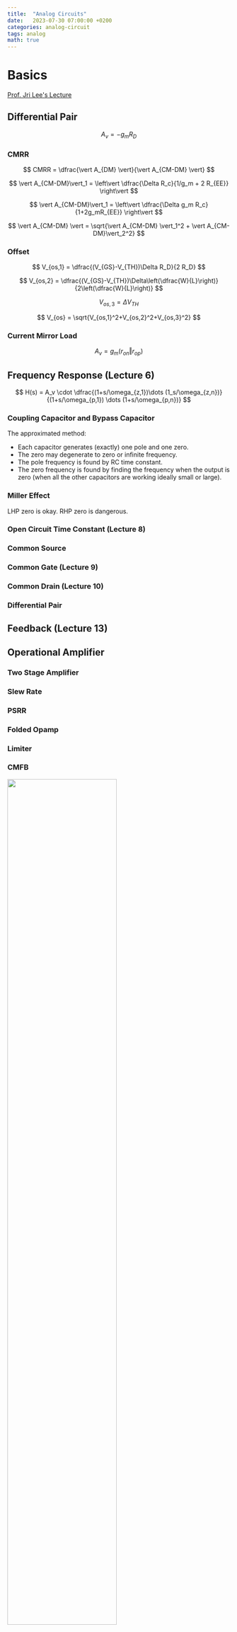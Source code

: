 ```yaml
---
title:  "Analog Circuits"
date:   2023-07-30 07:00:00 +0200
categories: analog-circuit
tags: analog
math: true
---
```


# Basics

[Prof. Jri Lee's Lecture](https://www.bilibili.com/video/BV1UV4y1k791/)

## Differential Pair

$$
A_v = - g_m R_D
$$

### CMRR

$$
CMRR = \dfrac{\vert A_{DM} \vert}{\vert A_{CM-DM} \vert}
$$

$$
\vert A_{CM-DM}\vert_1 = \left\vert \dfrac{\Delta R_c}{1/g_m + 2 R_{EE}} \right\vert
$$

$$
\vert A_{CM-DM}\vert_1 = \left\vert \dfrac{\Delta g_m R_c}{1+2g_mR_{EE}} \right\vert
$$

$$
\vert A_{CM-DM} \vert = \sqrt{\vert A_{CM-DM} \vert_1^2 + \vert A_{CM-DM}\vert_2^2}
$$

### Offset

$$
V_{os,1} = \dfrac{(V_{GS}-V_{TH})\Delta R_D}{2 R_D}
$$

$$
V_{os,2} = \dfrac{(V_{GS}-V_{TH})\Delta\left(\dfrac{W}{L}\right)}{2\left(\dfrac{W}{L}\right)}
$$

$$
V_{os,3} = \Delta V_{TH}
$$

$$
V_{os} = \sqrt{V_{os,1}^2+V_{os,2}^2+V_{os,3}^2}
$$

### Current Mirror Load

$$
A_v = g_m (r_{on}\Vert r_{op})
$$

## Frequency Response (Lecture 6)

$$
H(s) = A_v \cdot \dfrac{(1+s/\omega_{z,1})\dots (1_s/\omega_{z,n})}{(1+s/\omega_{p,1}) \dots (1+s/\omega_{p,n})}
$$

### Coupling Capacitor and Bypass Capacitor

The approximated method:

- Each capacitor generates (exactly) one pole and one zero.
- The zero may degenerate to zero or infinite frequency.
- The pole frequency is found by RC time constant.
- The zero frequency is found by finding the frequency when the output is zero (when all the other capacitors are working ideally small or large).

### Miller Effect

LHP zero is okay. RHP zero is dangerous.

### Open Circuit Time Constant (Lecture 8)

### Common Source

### Common Gate (Lecture 9)

### Common Drain (Lecture 10)

### Differential Pair

## Feedback (Lecture 13)

## Operational Amplifier

### Two Stage Amplifier

### Slew Rate

### PSRR

### Folded Opamp

### Limiter

### CMFB


<img src="/assets/img/2023-07-30-analog-circuits/screenshot_001.png" style="width:70%;height:70%;">

One of the CMFB is using triode devices.
The M7 and M8 will be in deep triode region, such that the current sources M5 and M6 are degenarated.
Assume the current sources M5 and M6 are bigger than M9 and M10, then the output common mode will be lower than nomimal output CM level.
The gate voltage of M7 and M8 will decrease, and their resistance will increase, the current of M5 and M6 will decrease.

<img src="/assets/img/2023-07-30-analog-circuits/007.png" style="width:100%;height:100%;">

Another way of CMFB is using a differential pair to generate a current.

## Digital Circuits


### SR Latch

### D-Flip Flop

### C2MOS Latch

### CML Latch


# Impedance Formula

$$
R \Vert \dfrac{1}{sC} = \dfrac{R}{1+sRC}
$$

# Impedance Transformation


## Series-to-Parallel

### Inductor

$$
Q = \dfrac{\omega L_s}{R_s}
$$

$$
R_p = R_s(1+Q^2)
$$

$$
L_p = L_s (1+\dfrac{1}{Q^2})
$$

### Capacitor

$$
Q = \dfrac{1}{\omega R_s C_s}
$$

$$
R_p = R_s(1+Q^2)
$$

$$
C_p = \dfrac{C_s}{1+\dfrac{1}{Q^2}}
$$

## Parallel-to-Series

### Inductor

$$
Q = \dfrac{R_p}{\omega L_p}
$$

$$
R_s = \dfrac{R_p}{1+Q^2}
$$

$$
L_s = \dfrac{L_p}{1+\dfrac{1}{Q^2}}
$$

### Capacitor

$$
Q = \omega R_p C_p
$$

$$
R_s = \dfrac{R_p}{1+Q^2}
$$

$$
C_s = C_p (1+\dfrac{1}{Q^2})
$$

## High-Q System

For inductor

$$
Q = \dfrac{\omega L_s}{R_s} = \dfrac{R_p}{\omega L_p}
$$

if $$Q$$ is large, $$L_s \approx L_p$$ (with error $$1 + \dfrac{1}{Q^2}$$)

$$
R_s R_p = (\omega L)^2
$$

For capacitor

$$
Q = \dfrac{1}{\omega R_s C_s} = \omega R_p C_p
$$

if $$Q$$ is large, $$C_s \approx C_p$$ (with error $$1 + \dfrac{1}{Q^2}$$)

$$
R_s R_p = \dfrac{1}{(\omega C)^2}
$$


# Oscillator

From [Prof. Jri Lee's Lectures](https://space.bilibili.com/1629031600)

## Barkhausen Criteria

When the oscillator just starts to oscillate, we can use small signal model.
If the closed-loop transfer function is

$$
H(s) = \dfrac{A(s)}{1+A(s)\beta(s)}
$$

It must be unstable at the equilibrium point, thus from the concept of gain margin

$$
\begin{align}
\angle A(j\omega_{\text{x}})\beta(j\omega_{\text{x}}) &= -180^\circ\\
\vert A(j\omega_{\text{x}})\beta(j\omega_{\text{x}}))\vert &> 1
\end{align}
$$

## Wien-Bridge Oscillator

<img src="/assets/img/2023-07-30-analog-circuits/001.png" style="width:50%;height:50%;">

we assume the input is at

<img src="/assets/img/2023-07-30-analog-circuits/002.png" style="width:50%;height:50%;">

let

$$
\begin{align}
Z_p &= \dfrac{R}{1+sRC}\\
Z_s &= R + \dfrac{1}{sC}
\end{align}
$$

the closed-loop transfer function can be calculated as

$$
H(s) = \dfrac{V_{out}(s)}{V_{in}(s)} = \dfrac{(R_1 + R_2)/R_1}{1 - \dfrac{R_2}{R_1} \dfrac{Z_p}{Z_s}}
$$

$$
\dfrac{R_2}{R_1} \dfrac{Z_p}{Z_s} = \dfrac{R_2}{R_1} \dfrac{j\omega RC}{1-\omega^2 R^2C^2 + 2j\omega RC}
$$

$$
\omega_x = \dfrac{1}{RC}
$$

$$
\dfrac{R_2}{2R_1} > 1
$$


## Colpitts Oscillator

<img src="/assets/img/2023-07-30-analog-circuits/003.png" style="width:50%;height:50%;">

<img src="/assets/img/2023-07-30-analog-circuits/006.png" style="width:70%;height:70%;">

## Self-Charged XO

[ISSCC 2012, JSSC 2016](https://ieeexplore.ieee.org/document/7370766)

- The sine wave will first be converted to square wave, with the requirement that the output will trip exactly in the middle of the input voltage swing. A self-adaptive boby-biasing technique is used.

[ISSCC 2014](https://ieeexplore.ieee.org/document/6757442)

[Electronics Letters 2016](https://ietresearch.onlinelibrary.wiley.com/doi/10.1049/el.2015.1703)

[ASSCC 2017](https://ieeexplore.ieee.org/document/8240214)

[JSSC 2019](https://ieeexplore.ieee.org/document/8816671)

[VLSI-DAT 2020](https://ieeexplore.ieee.org/document/9196439)

[JSSC 2022](https://ieeexplore.ieee.org/document/9477613)

# Flicker Noise

$$
A \cdot \dfrac{f_c}{f}
$$

$$
1.38 A \cdot \dfrac{f_c}{f_{min}} \sum_{n=0}^{N_{max}} \dfrac{10^{-n}}{1+(\dfrac{f}{10^n f_{min}})^2}
$$

# Phase Detector

## Harmonic-Rejection Mixer

[Original paper](https://ieeexplore.ieee.org/document/972151)

[A circuit for all seasons](https://ieeexplore.ieee.org/document/8536535)

A mixer can be used as a phase detector.

$$
\cos(\omega t) \cdot \cos(\omega t + \phi) = \dfrac{1}{2} \cdot \cos\left( 2\omega t + \phi\right) + \dfrac{1}{2} \cdot \cos\phi
$$

When mixing two sinosoidal signal, there is no higher harmonics.

$$
\cos(\omega_1 t) \cdot \cos(\omega_2 t) = \dfrac{1}{2} \cdot \cos\left( (\omega_1 + \omega_2) t\right) + \dfrac{1}{2} \cdot \cos\left( (\omega_1 - \omega_2) t\right)
$$

When mixing sinosoidal with square wave, there is higher harmonics.

$$
f_1(t) = \cos(\omega t) - \dfrac{1}{3} \cos(3\omega t) + \dfrac{1}{5} \cos(5\omega t) - \dfrac{1}{7} \cos(7\omega t) + \dots
$$

If we have available different phase ($$\pm 45^\circ$$) of $$f_1(t)$$

$$
\begin{align}
f_2(t) &= f_1\left(t+\dfrac{T}{8}\right)\\
&= \cos(\omega t + \pi/4) - \dfrac{1}{3}\cos(3\omega t + 3 \pi /4) + \dfrac{1}{5}\cos(5\omega t + 5\pi/4) + \dots\\
&= \dfrac{1}{\sqrt{2}} \left( \left(\cos(\omega t)-\sin(\omega t)\right) +\dfrac{1}{3}\left(\cos(3\omega t) + \sin(3\omega t)\right) - \dfrac{1}{5}\left( \cos(5\omega t) - \sin(3\omega t) \right) \right)
\end{align}
$$

$$
\begin{align}
f_3(t) &= f_1\left(t-\dfrac{T}{8}\right)\\
&= \cos(\omega t - \pi/4) - \dfrac{1}{3}\cos(3\omega t - 3 \pi /4) + \dfrac{1}{5}\cos(5\omega t - 5\pi/4) + \dots\\
&= \dfrac{1}{\sqrt{2}} \left( \left(\cos(\omega t)+\sin(\omega t)\right) +\dfrac{1}{3}\left(\cos(3\omega t) - \sin(3\omega t)\right) - \dfrac{1}{5}\left( \cos(5\omega t) + \sin(3\omega t) \right) \right)
\end{align}
$$

thus using $$\sqrt{2}f_1(t) + f_2(t) + f_3(t)$$ can cancel third and fifth harmonics.

# Crystal Oscillator

## Resonant Frequency

We want to calculate the resonant frequency of a crystal, including $$C_0, R_m, L_m, C_m$$.
By definition, resonat frequency is the frequency such that the total impedance is purely real.

$$
Z_0 = -\dfrac{j}{\omega C_0}
$$

$$
Z_m = R_m + j\omega L_m - \dfrac{j}{\omega C_m}
$$

$$

Z_p = \dfrac{Z_0 Z_m}{Z_0 + Z_m} = \dfrac{\dfrac{L_m}{C_0} - \dfrac{1}{\omega^2 C_0 C_m} - \dfrac{j R_m}{\omega C_0}}{R_m + j\left(\omega L_m - \dfrac{1}{\omega C_m} - \dfrac{1}{\omega C_0}\right)}
$$

The condition for $$Z_p$$ to be purely real

$$
\dfrac{-\dfrac{R_m}{\omega C_0}}{\dfrac{L_m}{C_0}-\dfrac{1}{\omega^2 C_0 C_m}} = \dfrac{\omega L_m - \dfrac{1}{\omega C_m} - \dfrac{1}{\omega C_0}}{R_m}
$$


Solving the equatoin, we can find two resonant frequency


$$
\omega_s \approx \dfrac{1}{\sqrt{L_m C_m}}
$$


$$
\begin{align}
\omega_a \approx \dfrac{1}{\sqrt{L_m \left(C_m \Vert C_0\right)}} \approx \dfrac{1}{\sqrt{L_m C_m}} \left(1+\dfrac{C_m}{2C_0}\right)
\end{align}
$$


If there are load capacitance, the load capacitance $$C_L$$ will be parallel with $$C_0$$, thus

$$
\omega_s \approx \dfrac{1}{\sqrt{L_m C_m}}
$$

$$
\omega_a \approx \dfrac{1}{\sqrt{L_m \left(C_m \Vert \left(C_0+C_L\right)\right)}} \approx \dfrac{1}{\sqrt{L_m C_m}} \left(1+\dfrac{C_m}{2(C_0+C_L)}\right)
$$

Depending on how the oscillator is designed, the oscillation frequency will be betwenn the two value (this is stated by many books, I didn't know the real reason for this statement though).

$$
\omega_s \le \omega_{osc} \le \omega_a
$$

## Equivalent Resistance

Let's denote $$jX = j\omega L_m - \dfrac{j}{\omega C_m}$$, and $$j X_{C0} = -\dfrac{j}{\omega C_0}$$.
The total impedence of the crystal (note that the load $$C_L$$ is not included)

$$
\begin{align}
Z &= \dfrac{\left(R_m + jX\right)\left(j X_{C0}\right)}{R_m + j(X+X_{C0})}\\
&= \dfrac{R_m X_{C0}^2}{R_m^2 + \left(X+X_{C0}\right)^2} + \dfrac{jX_{C0}\left[R_m^2 + X\left(X+X_{C0}\right)\right]}{R_m^2 + \left(X+X_{C0}\right)^2}
\end{align}
$$

The effective resistance is given by

$$
R_e = \dfrac{R_m X_{C0}^2}{R_m^2 + \left(X+X_{C0}\right)^2}
$$

consider when we sweep the frequency from $$\omega_s$$ to $$\omega_a$$, formally $$\dfrac{1}{\sqrt{L_m C_m}} \le \omega \le \dfrac{1}{\sqrt{L_m C_m}} \left(\dfrac{C_m}{2(C_0+C_L)}\right) $$.
The effective resistance will increase from

$$
R_e\vert_{\omega=\omega_s} \approx R_m
$$

to

$$
\begin{align}
R_e\vert_{\omega=\omega_a} &\approx R_m \left(\dfrac{C_L+C_0}{C_L}\right)^2
\end{align}
$$
